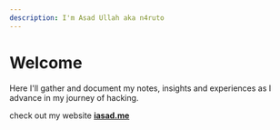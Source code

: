 ```yaml
---
description: I'm Asad Ullah aka n4ruto
---
```


# Welcome

Here I'll gather and document my notes, insights and experiences as I advance in my journey of hacking.

check out my website [**iasad.me**](https://iasad.me)
